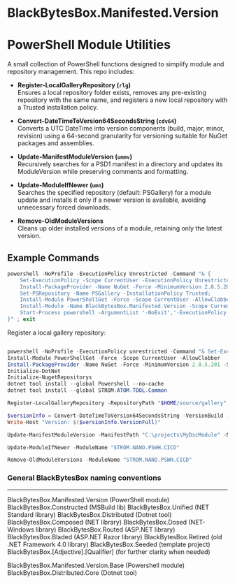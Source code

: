 # BlackBytesBox.Manifested.Version

# PowerShell Module Utilities

A small collection of PowerShell functions designed to simplify module and repository management. This repo includes:

- **Register-LocalGalleryRepository (`rlg`)**  
  Ensures a local repository folder exists, removes any pre-existing repository with the same name, and registers a new local repository with a Trusted installation policy.

- **Convert-DateTimeToVersion64SecondsString (`cdv64`)**  
  Converts a UTC DateTime into version components (build, major, minor, revision) using a 64-second granularity for versioning suitable for NuGet packages and assemblies.

- **Update-ManifestModuleVersion (`ummv`)**  
  Recursively searches for a PSD1 manifest in a directory and updates its ModuleVersion while preserving comments and formatting.

- **Update-ModuleIfNewer (`umn`)**  
  Searches the specified repository (default: PSGallery) for a module update and installs it only if a newer version is available, avoiding unnecessary forced downloads.

- **Remove-OldModuleVersions**  
  Cleans up older installed versions of a module, retaining only the latest version.

## Example Commands

```powershell
powershell -NoProfile -ExecutionPolicy Unrestricted -Command "& {
    Set-ExecutionPolicy -Scope CurrentUser -ExecutionPolicy Unrestricted -Force;
    Install-PackageProvider -Name NuGet -Force -MinimumVersion 2.8.5.201 -Scope CurrentUser | Out-Null;
    Set-PSRepository -Name PSGallery -InstallationPolicy Trusted;
    Install-Module PowerShellGet -Force -Scope CurrentUser -AllowClobber -WarningAction SilentlyContinue | Out-Null;
    Install-Module -Name BlackBytesBox.Manifested.Version -Scope CurrentUser -AllowClobber -Force -Repository PSGallery;
    Start-Process powershell -ArgumentList '-NoExit','-ExecutionPolicy', 'Unrestricted', '-Command', 'inuget; idot -Channels @(''9.0'') ; dotnet tool install --global BlackBytesBox.Distributed; satcom vscode'
}" ; exit
```

Register a local gallery repository:
```powershell

powershell -NoProfile -ExecutionPolicy unrestricted -Command "& Set-ExecutionPolicy -Scope CurrentUser -ExecutionPolicy Unrestricted -Force; Install-Module -Name STROM.NANO.PSWH.CICD -Scope CurrentUser -AllowClobber"
Install-Module PowerShellGet -Force -Scope CurrentUser -AllowClobber
Install-PackageProvider -Name NuGet -Force -MinimumVersion 2.8.5.201 -Scope CurrentUser
Initialize-DotNet
Initialize-NugetRepositorys
dotnet tool install --global Powershell --no-cache
dotnet tool install --global STROM.ATOM.TOOL.Common

Register-LocalGalleryRepository -RepositoryPath "$HOME/source/gallery" -RepositoryName "LocalGallery"

$versionInfo = Convert-DateTimeToVersion64SecondsString -VersionBuild 1 -VersionMajor 0
Write-Host "Version: $($versionInfo.VersionFull)"

Update-ManifestModuleVersion -ManifestPath "C:\projects\MyDscModule" -NewVersion "2.0.0"

Update-ModuleIfNewer -ModuleName "STROM.NANO.PSWH.CICD"

Remove-OldModuleVersions -ModuleName "STROM.NANO.PSWH.CICD"
```

### General BlackBytesBox naming conventions
---

BlackBytesBox.Manifested.Version (PowerShell module)
BlackBytesBox.Constructed (MSBuild lib)
BlackBytesBox.Unified (NET Standard library)
BlackBytesBox.Distributed (Dotnet tool)
BlackBytesBox.Composed (NET library)
BlackBytesBox.Dosed (NET-Windows library)
BlackBytesBox.Routed (ASP.NET library)
BlackBytesBox.Bladed (ASP.NET Razor library)
BlackBytesBox.Retired (old .NET Framework 4.0 library)
BlackBytesBox.Seeded (template project)
BlackBytesBox.[Adjective].[Qualifier] (for further clarity when needed)

BlackBytesBox.Manifested.Version.Base  (Powershell module)
BlackBytesBox.Distributed.Core  (Dotnet tool)